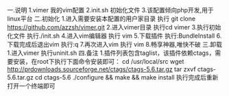 一.说明
    1.vimer 我的vim配置
    2.init.sh 初始化文件
    3.该配置倾向php开发,用于linux平台
二.初始化
    1.进入需要安装本配置的用户家目录 执行 git clone https://github.com/azzsh/vimer.git
    2.进入vimer目录 执行cd vimer
    3.执行初始化文件 执行./init.sh
    4.进入vim编辑器 执行 vim 
    5.下载插件 执行:BundleInstall 
    6.下载完成后退出vim 执行:q
    7.再次进入vim 执行 vim
    8.畅享神器,唯快不破
三.卸载
    1.进入vimer 执行uninit.sh
四.备注
    1.插件列表包含taglist，该插件依赖ctags，需要安装，在root下执行下面命令安装即可：
        cd /usr/local/src
        wget http://prdownloads.sourceforge.net/ctags/ctags-5.6.tar.gz
        tar zxvf ctags-5.6.tar.gz
        cd ctags-5.6
        ./configure && make && make install
        执行完成后重新打开一个终端即可
